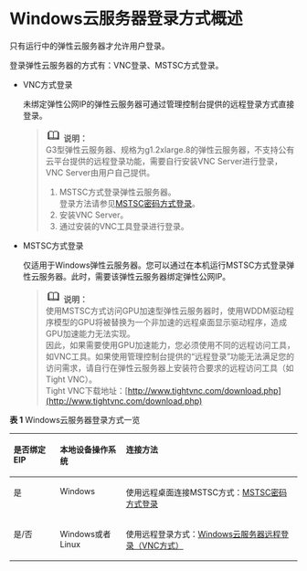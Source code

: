 # Windows云服务器登录方式概述<a name="ZH-CN_TOPIC_0092494943"></a>

只有运行中的弹性云服务器才允许用户登录。

登录弹性云服务器的方式有：VNC登录、MSTSC方式登录。

-   VNC方式登录

    未绑定弹性公网IP的弹性云服务器可通过管理控制台提供的远程登录方式直接登录。

    >![](public_sys-resources/icon-note.gif) **说明：**   
    >G3型弹性云服务器、规格为g1.2xlarge.8的弹性云服务器，不支持公有云平台提供的远程登录功能，需要自行安装VNC Server进行登录，VNC Server由用户自己提供。  
    >1.  MSTSC方式登录弹性云服务器。  
    >    登录方法请参见[MSTSC密码方式登录](http://support.huaweicloud.com/usermanual-ecs/zh-cn_topic_0017955381.html)。  
    >2.  安装VNC Server。  
    >3.  通过安装的VNC工具登录进行登录。  

-   MSTSC方式登录

    仅适用于Windows弹性云服务器。您可以通过在本机运行MSTSC方式登录弹性云服务器。此时，需要该弹性云服务器绑定弹性公网IP。

    >![](public_sys-resources/icon-note.gif) **说明：**   
    >使用MSTSC方式访问GPU加速型弹性云服务器时，使用WDDM驱动程序模型的GPU将被替换为一个非加速的远程桌面显示驱动程序，造成GPU加速能力无法实现。  
    >因此，如果需要使用GPU加速能力，您必须使用不同的远程访问工具，如VNC工具。如果使用管理控制台提供的“远程登录”功能无法满足您的访问需求，请自行在弹性云服务器上安装符合要求的远程访问工具（如Tight VNC）。  
    >Tight VNC下载地址：[http://www.tightvnc.com/download.php](http://www.tightvnc.com/download.php)  


**表 1**  Windows云服务器登录方式一览

<a name="table61081657112611"></a>
<table><thead align="left"><tr id="row191096571265"><th class="cellrowborder" valign="top" width="16.13161316131613%" id="mcps1.2.4.1.1"><p id="p1110985719266"><a name="p1110985719266"></a><a name="p1110985719266"></a>是否绑定EIP</p>
</th>
<th class="cellrowborder" valign="top" width="22.91229122912291%" id="mcps1.2.4.1.2"><p id="p9109175712263"><a name="p9109175712263"></a><a name="p9109175712263"></a>本地设备操作系统</p>
</th>
<th class="cellrowborder" valign="top" width="60.956095609560954%" id="mcps1.2.4.1.3"><p id="p101093571265"><a name="p101093571265"></a><a name="p101093571265"></a>连接方法</p>
</th>
</tr>
</thead>
<tbody><tr id="row1109257152618"><td class="cellrowborder" valign="top" width="16.13161316131613%" headers="mcps1.2.4.1.1 "><p id="p31093573261"><a name="p31093573261"></a><a name="p31093573261"></a>是</p>
</td>
<td class="cellrowborder" valign="top" width="22.91229122912291%" headers="mcps1.2.4.1.2 "><p id="p710918576262"><a name="p710918576262"></a><a name="p710918576262"></a>Windows</p>
</td>
<td class="cellrowborder" valign="top" width="60.956095609560954%" headers="mcps1.2.4.1.3 "><p id="p852021613318"><a name="p852021613318"></a><a name="p852021613318"></a>使用远程桌面连接MSTSC方式：<a href="MSTSC密码方式登录.md">MSTSC密码方式登录</a></p>
</td>
</tr>
<tr id="row1010913573268"><td class="cellrowborder" valign="top" width="16.13161316131613%" headers="mcps1.2.4.1.1 "><p id="p810935742618"><a name="p810935742618"></a><a name="p810935742618"></a>是/否</p>
</td>
<td class="cellrowborder" valign="top" width="22.91229122912291%" headers="mcps1.2.4.1.2 "><p id="p12109165719267"><a name="p12109165719267"></a><a name="p12109165719267"></a>Windows或者Linux</p>
</td>
<td class="cellrowborder" valign="top" width="60.956095609560954%" headers="mcps1.2.4.1.3 "><p id="p6109757112613"><a name="p6109757112613"></a><a name="p6109757112613"></a>使用远程登录方式：<a href="Windows云服务器远程登录（VNC方式）.md">Windows云服务器远程登录（VNC方式）</a></p>
</td>
</tr>
</tbody>
</table>


